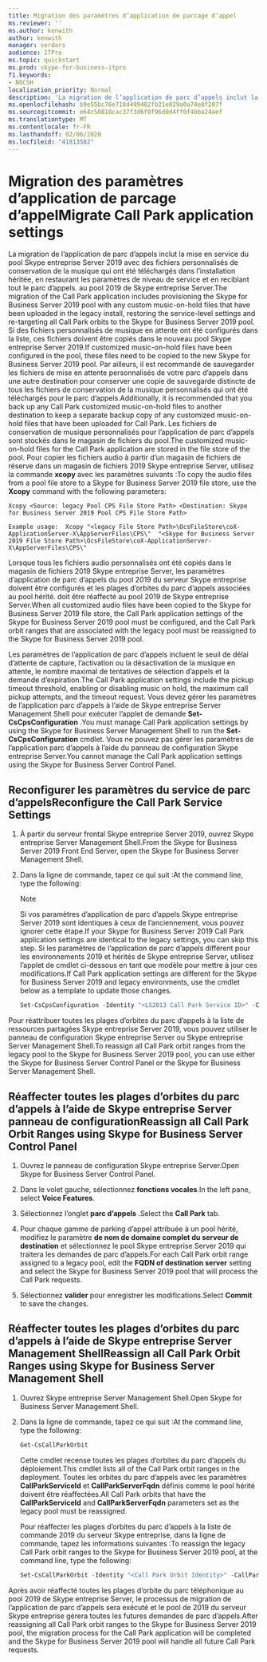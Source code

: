 ```yaml
---
title: Migration des paramètres d’application de parcage d’appel
ms.reviewer: ''
ms.author: kenwith
author: kenwith
manager: serdars
audience: ITPro
ms.topic: quickstart
ms.prod: skype-for-business-itpro
f1.keywords:
- NOCSH
localization_priority: Normal
description: 'La migration de l’application de parc d’appels inclut la mise en service du pool Skype entreprise Server 2019 avec n’importe quel fichier de musique personnalisé sur les fichiers qui ont été téléchargés dans l’installation héritée, en restaurant les paramètres de niveau de service et en reciblant toutes les orbites du parc d’appels sur le Pool 2019 de Skype entreprise Server. Si des fichiers personnalisés de musique en attente ont été configurés dans la liste, ces fichiers doivent être copiés dans le nouveau pool Skype entreprise Server 2019. Par ailleurs, il est recommandé de sauvegarder les fichiers de conservation de musique personnalisés de votre parc d’appels à partir d’une autre destination pour conserver une copie de sauvegarde distincte de tous les fichiers de conservation de la musique personnalisés qui ont été téléchargés pour le parc d’appels. Les fichiers de conservation de musique personnalisés pour l’application de parc d’appels sont stockés dans le magasin de fichiers du pool. Pour copier les fichiers audio à partir d’un magasin de fichiers de réserve dans un magasin de fichiers 2019 Skype entreprise Server, utilisez la commande xcopy avec les paramètres suivants :'
ms.openlocfilehash: b9e55bc76e718d499482fb21e029a0a74e8f207f
ms.sourcegitcommit: e64c50818cac37f3d6f0f96d0d4ff0f4bba24aef
ms.translationtype: MT
ms.contentlocale: fr-FR
ms.lasthandoff: 02/06/2020
ms.locfileid: "41813582"
---
```

# <a name="migrate-call-park-application-settings"></a><span data-ttu-id="86f71-107">Migration des paramètres d’application de parcage d’appel</span><span class="sxs-lookup"><span data-stu-id="86f71-107">Migrate Call Park application settings</span></span>

<span data-ttu-id="86f71-108">La migration de l’application de parc d’appels inclut la mise en service du pool Skype entreprise Server 2019 avec des fichiers personnalisés de conservation de la musique qui ont été téléchargés dans l’installation héritée, en restaurant les paramètres de niveau de service et en reciblant tout le parc d’appels. au pool 2019 de Skype entreprise Server.</span><span class="sxs-lookup"><span data-stu-id="86f71-108">The migration of the Call Park application includes provisioning the Skype for Business Server 2019 pool with any custom music-on-hold files that have been uploaded in the legacy install, restoring the service-level settings and re-targeting all Call Park orbits to the Skype for Business Server 2019 pool.</span></span> <span data-ttu-id="86f71-109">Si des fichiers personnalisés de musique en attente ont été configurés dans la liste, ces fichiers doivent être copiés dans le nouveau pool Skype entreprise Server 2019.</span><span class="sxs-lookup"><span data-stu-id="86f71-109">If customized music-on-hold files have been configured in the pool, these files need to be copied to the new Skype for Business Server 2019 pool.</span></span> <span data-ttu-id="86f71-110">Par ailleurs, il est recommandé de sauvegarder les fichiers de mise en attente personnalisés de votre parc d’appels dans une autre destination pour conserver une copie de sauvegarde distincte de tous les fichiers de conservation de la musique personnalisés qui ont été téléchargés pour le parc d’appels.</span><span class="sxs-lookup"><span data-stu-id="86f71-110">Additionally, it is recommended that you back up any Call Park customized music-on-hold files to another destination to keep a separate backup copy of any customized music-on-hold files that have been uploaded for Call Park.</span></span> <span data-ttu-id="86f71-111">Les fichiers de conservation de musique personnalisés pour l’application de parc d’appels sont stockés dans le magasin de fichiers du pool.</span><span class="sxs-lookup"><span data-stu-id="86f71-111">The customized music-on-hold files for the Call Park application are stored in the file store of the pool.</span></span> <span data-ttu-id="86f71-112">Pour copier les fichiers audio à partir d’un magasin de fichiers de réserve dans un magasin de fichiers 2019 Skype entreprise Server, utilisez la commande **xcopy** avec les paramètres suivants :</span><span class="sxs-lookup"><span data-stu-id="86f71-112">To copy the audio files from a pool file store to a Skype for Business Server 2019 file store, use the **Xcopy** command with the following parameters:</span></span> 

```
Xcopy <Source: legacy Pool CPS File Store Path> <Destination: Skype for Business Server 2019 Pool CPS File Store Path>
```

```
Example usage:  Xcopy "<legacy File Store Path>\OcsFileStore\coX-ApplicationServer-X\AppServerFiles\CPS\"  "<Skype for Business Server 2019 File Store Path>\OcsFileStore\coX-ApplicationServer-X\AppServerFiles\CPS\" 
```

<span data-ttu-id="86f71-113">Lorsque tous les fichiers audio personnalisés ont été copiés dans le magasin de fichiers 2019 Skype entreprise Server, les paramètres d’application de parc d’appels du pool 2019 du serveur Skype entreprise doivent être configurés et les plages d’orbites du parc d’appels associées au pool hérité. doit être réaffecté au pool 2019 de Skype entreprise Server.</span><span class="sxs-lookup"><span data-stu-id="86f71-113">When all customized audio files have been copied to the Skype for Business Server 2019 file store, the Call Park application settings of the Skype for Business Server 2019 pool must be configured, and the Call Park orbit ranges that are associated with the legacy pool must be reassigned to the Skype for Business Server 2019 pool.</span></span>

<span data-ttu-id="86f71-114">Les paramètres de l’application de parc d’appels incluent le seuil de délai d’attente de capture, l’activation ou la désactivation de la musique en attente, le nombre maximal de tentatives de sélection d’appels et la demande d’expiration.</span><span class="sxs-lookup"><span data-stu-id="86f71-114">The Call Park application settings include the pickup timeout threshold, enabling or disabling music on hold, the maximum call pickup attempts, and the timeout request.</span></span> <span data-ttu-id="86f71-115">Vous devez gérer les paramètres de l’application parc d’appels à l’aide de Skype entreprise Server Management Shell pour exécuter l’applet de demande **Set-CsCpsConfiguration** .</span><span class="sxs-lookup"><span data-stu-id="86f71-115">You must manage Call Park application settings by using the Skype for Business Server Management Shell to run the **Set-CsCpsConfiguration** cmdlet.</span></span> <span data-ttu-id="86f71-116">Vous ne pouvez pas gérer les paramètres de l’application parc d’appels à l’aide du panneau de configuration Skype entreprise Server.</span><span class="sxs-lookup"><span data-stu-id="86f71-116">You cannot manage the Call Park application settings using the Skype for Business Server Control Panel.</span></span> 

## <a name="reconfigure-the-call-park-service-settings"></a><span data-ttu-id="86f71-117">Reconfigurer les paramètres du service de parc d’appels</span><span class="sxs-lookup"><span data-stu-id="86f71-117">Reconfigure the Call Park Service Settings</span></span>

1. <span data-ttu-id="86f71-118">À partir du serveur frontal Skype entreprise Server 2019, ouvrez Skype entreprise Server Management Shell.</span><span class="sxs-lookup"><span data-stu-id="86f71-118">From the Skype for Business Server 2019 Front End Server, open the Skype for Business Server Management Shell.</span></span>

2. <span data-ttu-id="86f71-119">Dans la ligne de commande, tapez ce qui suit :</span><span class="sxs-lookup"><span data-stu-id="86f71-119">At the command line, type the following:</span></span>

    > [!NOTE]
    > <span data-ttu-id="86f71-120">Si vos paramètres d’application de parc d’appels Skype entreprise Server 2019 sont identiques à ceux de l’anciennement, vous pouvez ignorer cette étape.</span><span class="sxs-lookup"><span data-stu-id="86f71-120">If your Skype for Business Server 2019 Call Park application settings are identical to the legacy settings, you can skip this step.</span></span> <span data-ttu-id="86f71-121">Si les paramètres de l’application de parc d’appels diffèrent pour les environnements 2019 et hérités de Skype entreprise Server, utilisez l’applet de cmdlet ci-dessous en tant que modèle pour mettre à jour ces modifications.</span><span class="sxs-lookup"><span data-stu-id="86f71-121">If Call Park application settings are different for the Skype for Business Server 2019 and legacy environments, use the cmdlet below as a template to update those changes.</span></span> 

   ```PowerShell
   Set-CsCpsConfiguration -Identity "<LS2013 Call Park Service ID>" -CallPickupTimeoutThreshold "<LS2010 CPS TimeSpan>" -EnableMusicOnHold "<LS2010 CPS value>" -MaxCallPickupAttempts "<LS2010 CPS pickup attempts>" -OnTimeoutURI "<LS2010 CPS timeout URI>"
   ```

<span data-ttu-id="86f71-122">Pour réattribuer toutes les plages d’orbites du parc d’appels à la liste de ressources partagées Skype entreprise Server 2019, vous pouvez utiliser le panneau de configuration Skype entreprise Server ou Skype entreprise Server Management Shell.</span><span class="sxs-lookup"><span data-stu-id="86f71-122">To reassign all Call Park orbit ranges from the legacy pool to the Skype for Business Server 2019 pool, you can use either the Skype for Business Server Control Panel or the Skype for Business Server Management Shell.</span></span> 

## <a name="reassign-all-call-park-orbit-ranges-using-skype-for-business-server-control-panel"></a><span data-ttu-id="86f71-123">Réaffecter toutes les plages d’orbites du parc d’appels à l’aide de Skype entreprise Server panneau de configuration</span><span class="sxs-lookup"><span data-stu-id="86f71-123">Reassign all Call Park Orbit Ranges using Skype for Business Server Control Panel</span></span>

1. <span data-ttu-id="86f71-124">Ouvrez le panneau de configuration Skype entreprise Server.</span><span class="sxs-lookup"><span data-stu-id="86f71-124">Open Skype for Business Server Control Panel.</span></span>

2. <span data-ttu-id="86f71-125">Dans le volet gauche, sélectionnez **fonctions vocales**.</span><span class="sxs-lookup"><span data-stu-id="86f71-125">In the left pane, select **Voice Features**.</span></span>

3. <span data-ttu-id="86f71-126">Sélectionnez l’onglet **parc d’appels** .</span><span class="sxs-lookup"><span data-stu-id="86f71-126">Select the **Call Park** tab.</span></span> 

4. <span data-ttu-id="86f71-127">Pour chaque gamme de parking d’appel attribuée à un pool hérité, modifiez le paramètre **de nom de domaine complet du serveur de destination** et sélectionnez le pool Skype entreprise Server 2019 qui traitera les demandes de parc d’appels.</span><span class="sxs-lookup"><span data-stu-id="86f71-127">For each Call Park orbit range assigned to a legacy pool, edit the **FQDN of destination server** setting and select the Skype for Business Server 2019 pool that will process the Call Park requests.</span></span> 

5. <span data-ttu-id="86f71-128">Sélectionnez **valider** pour enregistrer les modifications.</span><span class="sxs-lookup"><span data-stu-id="86f71-128">Select **Commit** to save the changes.</span></span> 

## <a name="reassign-all-call-park-orbit-ranges-using-skype-for-business-server-management-shell"></a><span data-ttu-id="86f71-129">Réaffecter toutes les plages d’orbites du parc d’appels à l’aide de Skype entreprise Server Management Shell</span><span class="sxs-lookup"><span data-stu-id="86f71-129">Reassign all Call Park Orbit Ranges using Skype for Business Server Management Shell</span></span>

1. <span data-ttu-id="86f71-130">Ouvrez Skype entreprise Server Management Shell.</span><span class="sxs-lookup"><span data-stu-id="86f71-130">Open Skype for Business Server Management Shell.</span></span>

2. <span data-ttu-id="86f71-131">Dans la ligne de commande, tapez ce qui suit :</span><span class="sxs-lookup"><span data-stu-id="86f71-131">At the command line, type the following:</span></span>

   ```PowerShell
   Get-CsCallParkOrbit
   ```

    <span data-ttu-id="86f71-132">Cette cmdlet recense toutes les plages d’orbites du parc d’appels du déploiement.</span><span class="sxs-lookup"><span data-stu-id="86f71-132">This cmdlet lists all of the Call Park orbit ranges in the deployment.</span></span> <span data-ttu-id="86f71-133">Toutes les orbites du parc d’appels avec les paramètres **CallParkServiceId** et **CallParkServerFqdn** définis comme le pool hérité doivent être réaffectées.</span><span class="sxs-lookup"><span data-stu-id="86f71-133">All Call Park orbits that have the **CallParkServiceId** and **CallParkServerFqdn** parameters set as the legacy pool must be reassigned.</span></span> 

    <span data-ttu-id="86f71-134">Pour réaffecter les plages d’orbites du parc d’appels à la liste de commande 2019 du serveur Skype entreprise, dans la ligne de commande, tapez les informations suivantes :</span><span class="sxs-lookup"><span data-stu-id="86f71-134">To reassign the legacy Call Park orbit ranges to the Skype for Business Server 2019 pool, at the command line, type the following:</span></span>

   ```PowerShell
   Set-CsCallParkOrbit -Identity "<Call Park Orbit Identity>" -CallParkService "service:ApplicationServer:<Skype for Business Server 2019 Pool FQDN>"
   ```

<span data-ttu-id="86f71-135">Après avoir réaffecté toutes les plages d’orbite du parc téléphonique au pool 2019 de Skype entreprise Server, le processus de migration de l’application de parc d’appels sera exécuté et le pool de 2019 du serveur Skype entreprise gérera toutes les futures demandes de parc d’appels.</span><span class="sxs-lookup"><span data-stu-id="86f71-135">After reassigning all Call Park orbit ranges to the Skype for Business Server 2019 pool, the migration process for the Call Park application will be completed and the Skype for Business Server 2019 pool will handle all future Call Park requests.</span></span>


